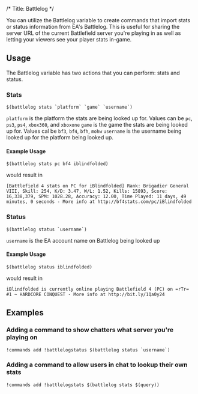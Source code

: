 /*
Title: Battlelog
*/

You can utilize the Battlelog variable to create commands that import stats or status information from EA's Battlelog. This is useful for sharing the server URL of the current Battlefield server you're playing in as well as letting your viewers see your player stats in-game.

## Usage

The Battlelog variable has two actions that you can perform: stats and status.

### Stats

    $(battlelog stats `platform` `game` `username`)

`platform` is the platform the stats are being looked up for. Values can be `pc`, `ps3`, `ps4`, `xbox360`, and `xboxone`
`game` is the game the stats are being looked up for. Values cal be `bf3`, `bf4`, `bfh`, `mohw`
`username` is the username being looked up for the platform being looked up.

#### Example Usage

    $(battlelog stats pc bf4 iblindfolded)

would result in

    [Battlefield 4 stats on PC for iBlindfolded] Rank: Brigadier General VIII, Skill: 254, K/D: 3.47, W/L: 1.52, Kills: 15893, Score: 16,338,379, SPM: 1028.28, Accuracy: 12.00, Time Played: 11 days, 49 minutes, 0 seconds - More info at http://bf4stats.com/pc/iBlindfolded

### Status

    $(battlelog status `username`)

`username` is the EA account name on Battlelog being looked up

#### Example Usage

    $(battlelog status iblindfolded)

would result in

    iBlindfolded is currently online playing Battlefield 4 (PC) on =rTr= #1 ~ HARDCORE CONQUEST - More info at http://bit.ly/1Qa0y24

## Examples

### Adding a command to show chatters what server you're playing on

    !commands add !battlelogstatus $(battlelog status `username`)

### Adding a command to allow users in chat to lookup their own stats

    !commands add !battlelogstats $(battlelog stats $(query))